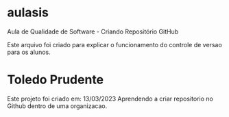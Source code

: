 # aulasis
Aula de Qualidade de Software - Criando Repositório GitHub

Este arquivo foi criado para explicar o funcionamento do controle de versao para os alunos.

# Toledo Prudente 

Este projeto foi criado em: 13/03/2023 
Aprendendo a criar repositorio no Github dentro de uma organizacao.
